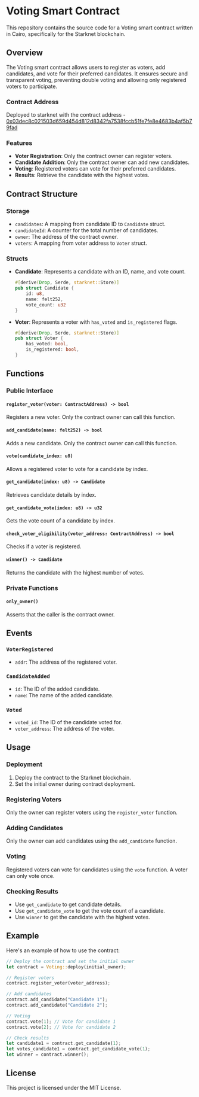 # Voting Smart Contract

This repository contains the source code for a Voting smart contract written in Cairo, specifically for the Starknet blockchain.

## Overview

The Voting smart contract allows users to register as voters, add candidates, and vote for their preferred candidates. It ensures secure and transparent voting, preventing double voting and allowing only registered voters to participate.

### Contract Address
Deployed to starknet with the contract address - [0x03dec8c021503d659d454d812d8342fa7538fccb51fe7fe8e4683b4af5b79fad](https://sepolia.starkscan.co/contract/0x03dec8c021503d659d454d812d8342fa7538fccb51fe7fe8e4683b4af5b79fad)

### Features

- **Voter Registration**: Only the contract owner can register voters.
- **Candidate Addition**: Only the contract owner can add new candidates.
- **Voting**: Registered voters can vote for their preferred candidates.
- **Results**: Retrieve the candidate with the highest votes.

## Contract Structure

### Storage

- `candidates`: A mapping from candidate ID to `Candidate` struct.
- `candidateId`: A counter for the total number of candidates.
- `owner`: The address of the contract owner.
- `voters`: A mapping from voter address to `Voter` struct.

### Structs

- **Candidate**: Represents a candidate with an ID, name, and vote count.
  ```rust
  #[derive(Drop, Serde, starknet::Store)]
  pub struct Candidate {
      id: u8,
      name: felt252,
      vote_count: u32
  }
  ```
- **Voter**: Represents a voter with `has_voted` and `is_registered` flags.
  ```rust
  #[derive(Drop, Serde, starknet::Store)]
  pub struct Voter {
      has_voted: bool,
      is_registered: bool,
  }
  ```

## Functions

### Public Interface

#### `register_voter(voter: ContractAddress) -> bool`
Registers a new voter. Only the contract owner can call this function.

#### `add_candidate(name: felt252) -> bool`
Adds a new candidate. Only the contract owner can call this function.

#### `vote(candidate_index: u8)`
Allows a registered voter to vote for a candidate by index.

#### `get_candidate(index: u8) -> Candidate`
Retrieves candidate details by index.

#### `get_candidate_vote(index: u8) -> u32`
Gets the vote count of a candidate by index.

#### `check_voter_eligibility(voter_address: ContractAddress) -> bool`
Checks if a voter is registered.

#### `winner() -> Candidate`
Returns the candidate with the highest number of votes.

### Private Functions

#### `only_owner()`
Asserts that the caller is the contract owner.

## Events

### `VoterRegistered`

- `addr`: The address of the registered voter.

### `CandidateAdded`

- `id`: The ID of the added candidate.
- `name`: The name of the added candidate.

### `Voted`

- `voted_id`: The ID of the candidate voted for.
- `voter_address`: The address of the voter.

## Usage

### Deployment

1. Deploy the contract to the Starknet blockchain.
2. Set the initial owner during contract deployment.

### Registering Voters

Only the owner can register voters using the `register_voter` function.

### Adding Candidates

Only the owner can add candidates using the `add_candidate` function.

### Voting

Registered voters can vote for candidates using the `vote` function. A voter can only vote once.

### Checking Results

- Use `get_candidate` to get candidate details.
- Use `get_candidate_vote` to get the vote count of a candidate.
- Use `winner` to get the candidate with the highest votes.

## Example

Here's an example of how to use the contract:

```rust
// Deploy the contract and set the initial owner
let contract = Voting::deploy(initial_owner);

// Register voters
contract.register_voter(voter_address);

// Add candidates
contract.add_candidate("Candidate 1");
contract.add_candidate("Candidate 2");

// Voting
contract.vote(1); // Vote for candidate 1
contract.vote(2); // Vote for candidate 2

// Check results
let candidate1 = contract.get_candidate(1);
let votes_candidate1 = contract.get_candidate_vote(1);
let winner = contract.winner();
```

## License

This project is licensed under the MIT License.
